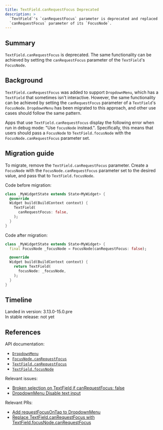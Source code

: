 ```yaml
---
title: TextField.canRequestFocus Deprecated
description: >
  `TextField`'s `canRequestFocus` parameter is deprecated and replaced by the
  `canRequestFocus` parameter of its `FocusNode`.
---
```


## Summary

`TextField.canRequestFocus` is deprecated. The same functionality can be
achieved by setting the `canRequestFocus` parameter of the `TextField`'s
`FocusNode`.

## Background

`TextField.canRequestFocus` was added to support `DropdownMenu`, which
has a `TextField` that sometimes isn't interactive. However, the same
functionality can be achieved by setting the `canRequestFocus` parameter of a
`TextField`'s `FocusNode`. `DropdownMenu` has been migrated to this approach,
and other use cases should follow the same pattern.

Apps that use `TextField.canRequestFocus` display the following error when run
in debug mode: "Use `focusNode` instead.". Specifically, this means that users
should pass a `FocusNode` to `TextField.focusNode` with the
`FocusNode.canRequestFocus` parameter set.

## Migration guide

To migrate, remove the `TextField.canRequestFocus` parameter. Create a
`FocusNode` with the `FocusNode.canRequestFocus` parameter set to the desired
value, and pass that to `TextField.focusNode`.

Code before migration:

```dart
class _MyWidgetState extends State<MyWidget> {
  @override
  Widget build(BuildContext context) {
    TextField(
      canRequestFocus: false,
    );
  }
}
```

Code after migration:

```dart
class _MyWidgetState extends State<MyWidget> {
  final FocusNode _focusNode = FocusNode(canRequestFocus: false);

  @override
  Widget build(BuildContext context) {
    return TextField(
      focusNode: _focusNode,
    );
  }
}
```

## Timeline

Landed in version: 3.13.0-15.0.pre<br>
In stable release: not yet

## References

API documentation:

* [`DropdownMenu`][]
* [`FocusNode.canRequestFocus`][]
* [`TextField.canRequestFocus`][]
* [`TextField.focusNode`][]

Relevant issues:

* [Broken selection on TextField if canRequestFocus: false][]
* [DropdownMenu Disable text input][]

Relevant PRs:

* [Add requestFocusOnTap to DropdownMenu][]
* [Replace TextField.canRequestFocus with TextField.focusNode.canRequestFocus][]

[`DropdownMenu`]: {{site.api}}/flutter/material/DropdownMenu-class.html
[`FocusNode.canRequestFocus`]: {{site.api}}/flutter/widgets/FocusNode/canRequestFocus.html
[`TextField.canRequestFocus`]: {{site.api}}/flutter/material/TextField/canRequestFocus.html
[`TextField.focusNode`]: {{site.api}}/flutter/material/TextField/focusNode.html

[Broken selection on TextField if canRequestFocus: false]: {{site.repo.flutter}}/issues/130011
[DropdownMenu Disable text input]: {{site.repo.flutter}}/issues/116587
[Replace TextField.canRequestFocus with TextField.focusNode.canRequestFocus]: {{site.repo.flutter}}/pull/130164
[Add requestFocusOnTap to DropdownMenu]: {{site.repo.flutter}}/pull/117504
